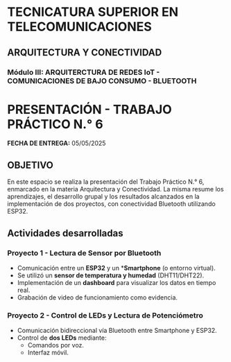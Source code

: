 # **TECNICATURA SUPERIOR EN TELECOMUNICACIONES**
## ARQUITECTURA Y CONECTIVIDAD 
###  Módulo III: ARQUITERCTURA DE REDES IoT - COMUNICACIONES DE BAJO CONSUMO - BLUETOOTH 

# PRESENTACIÓN - TRABAJO PRÁCTICO N.° 6

**FECHA DE ENTREGA:**  05/05/2025




## OBJETIVO

En este espacio se realiza la presentación del Trabajo Práctico N.° 6, enmarcado en la materia Arquitectura y Conectividad.
La misma resume los aprendizajes, el desarrollo grupal y los resultados alcanzados en la implementación de dos proyectos, con conectividad Bluetooth utilizando ESP32.


## Actividades desarrolladas

### Proyecto 1 - Lectura de Sensor por Bluetooth
- Comunicación entre un  **ESP32** y un ***Smartphone** (o entorno virtual).
- Se utilizó un **sensor de temperatura y humedad** (DHT11/DHT22).
- Implementación de un **dashboard** para visualizar los datos en tiempo real.
- Grabación de video de funcionamiento como evidencia.

### Proyecto 2 - Control de LEDs y Lectura de Potenciómetro
- Comunicación bidireccional vía Bluetooth entre Smartphone y ESP32.
- Control de **dos LEDs** mediante:
    - Comandos por voz.
    - Interfaz móvil.

